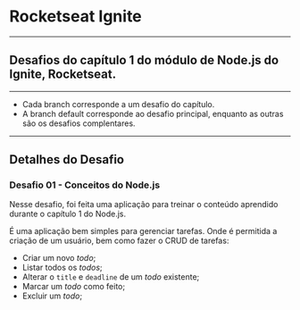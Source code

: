 # Rocketseat Ignite
---
## Desafios do capítulo 1 do módulo de Node.js do Ignite, Rocketseat.
---
- Cada branch corresponde a um desafio do capítulo.
- A branch default corresponde ao desafio principal, enquanto as outras são os desafios complentares.
---
## Detalhes do Desafio
### Desafio 01 - Conceitos do Node.js

Nesse desafio, foi feita uma aplicação para treinar o conteúdo aprendido durante o capítulo 1 do Node.js.

É uma aplicação bem simples para gerenciar tarefas. Onde é permitida a criação de um usuário, bem como fazer o CRUD de tarefas:
- Criar um novo *todo*;
- Listar todos os *todos*;
- Alterar o `title` e `deadline` de um *todo* existente;
- Marcar um *todo* como feito;
- Excluir um *todo*;
